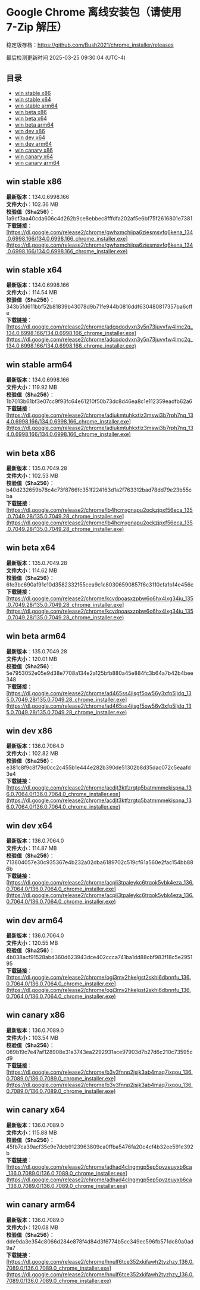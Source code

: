 # Google Chrome 离线安装包（请使用 7-Zip 解压）
稳定版存档：<https://github.com/Bush2021/chrome_installer/releases>

最后检测更新时间
2025-03-25 09:30:04 (UTC-4)

## 目录
* [win stable x86](https://github.com/Bush2021/chrome_installer?tab=readme-ov-file#win-stable-x86)
* [win stable x64](https://github.com/Bush2021/chrome_installer?tab=readme-ov-file#win-stable-x64)
* [win stable arm64](https://github.com/Bush2021/chrome_installer?tab=readme-ov-file#win-stable-arm64)
* [win beta x86](https://github.com/Bush2021/chrome_installer?tab=readme-ov-file#win-beta-x86)
* [win beta x64](https://github.com/Bush2021/chrome_installer?tab=readme-ov-file#win-beta-x64)
* [win beta arm64](https://github.com/Bush2021/chrome_installer?tab=readme-ov-file#win-beta-arm64)
* [win dev x86](https://github.com/Bush2021/chrome_installer?tab=readme-ov-file#win-dev-x86)
* [win dev x64](https://github.com/Bush2021/chrome_installer?tab=readme-ov-file#win-dev-x64)
* [win dev arm64](https://github.com/Bush2021/chrome_installer?tab=readme-ov-file#win-dev-arm64)
* [win canary x86](https://github.com/Bush2021/chrome_installer?tab=readme-ov-file#win-canary-x86)
* [win canary x64](https://github.com/Bush2021/chrome_installer?tab=readme-ov-file#win-canary-x64)
* [win canary arm64](https://github.com/Bush2021/chrome_installer?tab=readme-ov-file#win-canary-arm64)

## win stable x86
**最新版本**：134.0.6998.166  
**文件大小**：102.36 MB  
**校验值（Sha256）**：1a9cf3aa40cda606c4d262b9ce8ebbec8fffdfa202af5e6bf75f2616801e7381  
**下载链接**：[https://dl.google.com/release2/chrome/gwhxmchiipa6ziesmsvfq6kena_134.0.6998.166/134.0.6998.166_chrome_installer.exe](https://dl.google.com/release2/chrome/gwhxmchiipa6ziesmsvfq6kena_134.0.6998.166/134.0.6998.166_chrome_installer.exe)  

## win stable x64
**最新版本**：134.0.6998.166  
**文件大小**：114.54 MB  
**校验值（Sha256）**：343b5fd611bbf52b81839b43078d9b71fe944b0816ddf630480817357ba6cffe  
**下载链接**：[https://dl.google.com/release2/chrome/adcpdodvxn3y5n73juvvfw4lmc2q_134.0.6998.166/134.0.6998.166_chrome_installer.exe](https://dl.google.com/release2/chrome/adcpdodvxn3y5n73juvvfw4lmc2q_134.0.6998.166/134.0.6998.166_chrome_installer.exe)  

## win stable arm64
**最新版本**：134.0.6998.166  
**文件大小**：119.92 MB  
**校验值（Sha256）**：1b7013b61bf3e07cc9f93fc64e61210f50b73dc8d46ea8c1e112359eadfb62a6  
**下载链接**：[https://dl.google.com/release2/chrome/adiukmtuhkxtiz3mswi3b7rph7nq_134.0.6998.166/134.0.6998.166_chrome_installer.exe](https://dl.google.com/release2/chrome/adiukmtuhkxtiz3mswi3b7rph7nq_134.0.6998.166/134.0.6998.166_chrome_installer.exe)  

## win beta x86
**最新版本**：135.0.7049.28  
**文件大小**：102.53 MB  
**校验值（Sha256）**：b40d232659b78c4c73f8766fc351f224163d1a2f763312bad78dd79e23b55cba  
**下载链接**：[https://dl.google.com/release2/chrome/lb4hcmxgnapu2ockzjpxf56eca_135.0.7049.28/135.0.7049.28_chrome_installer.exe](https://dl.google.com/release2/chrome/lb4hcmxgnapu2ockzjpxf56eca_135.0.7049.28/135.0.7049.28_chrome_installer.exe)  

## win beta x64
**最新版本**：135.0.7049.28  
**文件大小**：114.62 MB  
**校验值（Sha256）**：6fe3bc690af91e10d3582332f55cea9c1c80306590857f6c3110cfa1b14e456c  
**下载链接**：[https://dl.google.com/release2/chrome/kcvdpoasxzpbw6o6hx4lxg34iu_135.0.7049.28/135.0.7049.28_chrome_installer.exe](https://dl.google.com/release2/chrome/kcvdpoasxzpbw6o6hx4lxg34iu_135.0.7049.28/135.0.7049.28_chrome_installer.exe)  

## win beta arm64
**最新版本**：135.0.7049.28  
**文件大小**：120.01 MB  
**校验值（Sha256）**：5e7953052e05e9d38e7708a134e2a125bfb880a45e884fc3b64a7b42b4bee348  
**下载链接**：[https://dl.google.com/release2/chrome/ad465ss4jisgf5ow56y3xfp5ljdq_135.0.7049.28/135.0.7049.28_chrome_installer.exe](https://dl.google.com/release2/chrome/ad465ss4jisgf5ow56y3xfp5ljdq_135.0.7049.28/135.0.7049.28_chrome_installer.exe)  

## win dev x86
**最新版本**：136.0.7064.0  
**文件大小**：102.82 MB  
**校验值（Sha256）**：e381c8f9c8f79d0cc2c455b1e444e282b390de51302b8d35dac072c5eaafd3e4  
**下载链接**：[https://dl.google.com/release2/chrome/acdjt3ktfzrgtq5batmmmekispna_136.0.7064.0/136.0.7064.0_chrome_installer.exe](https://dl.google.com/release2/chrome/acdjt3ktfzrgtq5batmmmekispna_136.0.7064.0/136.0.7064.0_chrome_installer.exe)  

## win dev x64
**最新版本**：136.0.7064.0  
**文件大小**：114.87 MB  
**校验值（Sha256）**：713604057e30c935367e4b232a02dba6189702c519cf61a560e2fac154bb886b  
**下载链接**：[https://dl.google.com/release2/chrome/acpli3tpaleykc6trqok5vbk4eza_136.0.7064.0/136.0.7064.0_chrome_installer.exe](https://dl.google.com/release2/chrome/acpli3tpaleykc6trqok5vbk4eza_136.0.7064.0/136.0.7064.0_chrome_installer.exe)  

## win dev arm64
**最新版本**：136.0.7064.0  
**文件大小**：120.55 MB  
**校验值（Sha256）**：4b038acf91528abd360d623943dce402ccca741ba1dd88cbf983f18c5e295195  
**下载链接**：[https://dl.google.com/release2/chrome/ogi3mv2hkelgst2skhi6dbnnfu_136.0.7064.0/136.0.7064.0_chrome_installer.exe](https://dl.google.com/release2/chrome/ogi3mv2hkelgst2skhi6dbnnfu_136.0.7064.0/136.0.7064.0_chrome_installer.exe)  

## win canary x86
**最新版本**：136.0.7089.0  
**文件大小**：103.54 MB  
**校验值（Sha256）**：089b19c7e47af128908e31a3743ea2292931ace97903d7b27d6c210c73595cd9  
**下载链接**：[https://dl.google.com/release2/chrome/b3v3fnnp2jsjk3ab4maq7ixqou_136.0.7089.0/136.0.7089.0_chrome_installer.exe](https://dl.google.com/release2/chrome/b3v3fnnp2jsjk3ab4maq7ixqou_136.0.7089.0/136.0.7089.0_chrome_installer.exe)  

## win canary x64
**最新版本**：136.0.7089.0  
**文件大小**：115.88 MB  
**校验值（Sha256）**：45fb7ca39acf35e9e7dcb9123963809ca0ffba5476fa20c4cf4b32ee591e392b  
**下载链接**：[https://dl.google.com/release2/chrome/adhad4clngmgp5ep5pvzeuyxb6ca_136.0.7089.0/136.0.7089.0_chrome_installer.exe](https://dl.google.com/release2/chrome/adhad4clngmgp5ep5pvzeuyxb6ca_136.0.7089.0/136.0.7089.0_chrome_installer.exe)  

## win canary arm64
**最新版本**：136.0.7089.0  
**文件大小**：120.08 MB  
**校验值（Sha256）**：dde9da3e354c8066d284e878f4d84d3f6774b5cc349ec596fb571dc80a0ad9a7  
**下载链接**：[https://dl.google.com/release2/chrome/hnulf6tce352xkifawh2tyzhzy_136.0.7089.0/136.0.7089.0_chrome_installer.exe](https://dl.google.com/release2/chrome/hnulf6tce352xkifawh2tyzhzy_136.0.7089.0/136.0.7089.0_chrome_installer.exe)  

